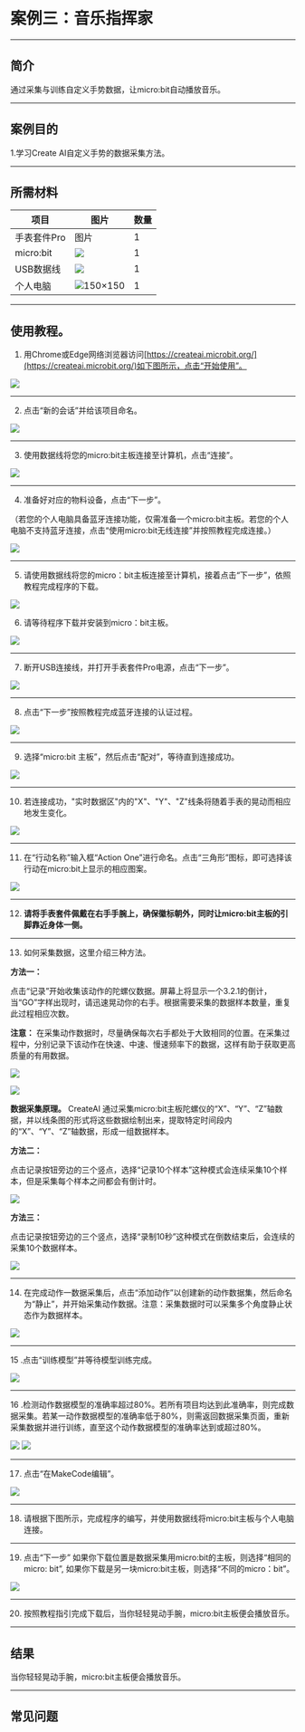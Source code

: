 # 案例三：音乐指挥家

___
## 简介 
通过采集与训练自定义手势数据，让micro:bit自动播放音乐。
___
## 案例目的

1.学习Create AI自定义手势的数据采集方法。
___
## 所需材料
|项目|图片|数量|
|--|--|--|
|手表套件Pro|图片|1|
|micro:bit|![](https://wiki-media-ef.oss-cn-hongkong.aliyuncs.com/docs/microbit/getting-started/microbit-jacdac-smartexploration-kit/images/microbit%20%E6%AD%A3(1).png)|1|
|USB数据线|![](https://wiki-media-ef.oss-cn-hongkong.aliyuncs.com/docs/microbit/getting-started/microbit-jacdac-smartexploration-kit/images/sensor/usb%20cable1.png)|1|
|个人电脑|![](microbit-smart-climate-kit-case-01-04.png (150×150))|1|
___
## 使用教程。
1. 用Chrome或Edge网络浏览器访问[https://createai.microbit.org/](https://createai.microbit.org/)如下图所示，点击“开始使用”。

![](https://wiki-media-ef.oss-cn-hongkong.aliyuncs.com/docs/microbit/getting-started/microbit-smart-coding-kit/Create%20AI/case03/microbit-smart-coding-kit-create-ai-1.png)
___
2. 点击“新的会话”并给该项目命名。

![](https://wiki-media-ef.oss-cn-hongkong.aliyuncs.com/docs/microbit/getting-started/microbit-smart-coding-kit/Create%20AI/case03/microbit-smart-coding-kit-create-ai-2.png)
___
3. 使用数据线将您的micro:bit主板连接至计算机，点击“连接”。

![](https://wiki-media-ef.oss-cn-hongkong.aliyuncs.com/docs/microbit/getting-started/microbit-smart-coding-kit/Create%20AI/case03/microbit-smart-coding-kit-create-ai-3.png)
___
4. 准备好对应的物料设备，点击“下一步”。
   
（若您的个人电脑具备蓝牙连接功能，仅需准备一个micro:bit主板。若您的个人电脑不支持蓝牙连接，点击“使用micro:bit无线连接”并按照教程完成连接。）

![](https://wiki-media-ef.oss-cn-hongkong.aliyuncs.com/docs/microbit/getting-started/microbit-smart-coding-kit/Create%20AI/case01/microbit-smart-coding-kit-create-ai-6.png)
___
5. 请使用数据线将您的micro：bit主板连接至计算机，接着点击“下一步”，依照教程完成程序的下载。

![](https://wiki-media-ef.oss-cn-hongkong.aliyuncs.com/docs/microbit/getting-started/microbit-smart-coding-kit/Create%20AI/case01/microbit-smart-coding-kit-create-ai-7.png)

6. 请等待程序下载并安装到micro：bit主板。

![](https://wiki-media-ef.oss-cn-hongkong.aliyuncs.com/docs/microbit/getting-started/microbit-smart-coding-kit/Create%20AI/case01/microbit-smart-coding-kit-create-ai-8.png)

___
7. 断开USB连接线，并打开手表套件Pro电源，点击“下一步”。

![](https://wiki-media-ef.oss-cn-hongkong.aliyuncs.com/docs/microbit/getting-started/microbit-smart-coding-kit/Create%20AI/case01/microbit-smart-coding-kit-create-ai-9.png)
___
8. 点击“下一步”按照教程完成蓝牙连接的认证过程。

![](https://wiki-media-ef.oss-cn-hongkong.aliyuncs.com/docs/microbit/getting-started/microbit-smart-coding-kit/Create%20AI/case01/microbit-smart-coding-kit-create-ai-10.png)
___

9. 选择“micro:bit 主板”，然后点击“配对”，等待直到连接成功。

![](https://wiki-media-ef.oss-cn-hongkong.aliyuncs.com/docs/microbit/getting-started/microbit-smart-coding-kit/Create%20AI/case01/microbit-smart-coding-kit-create-ai-11-1.png)

---
10. 若连接成功，"实时数据区"内的"X"、"Y"、"Z"线条将随着手表的晃动而相应地发生变化。

![](https://wiki-media-ef.oss-cn-hongkong.aliyuncs.com/docs/microbit/getting-started/microbit-smart-coding-kit/Create%20AI/case03/microbit-smart-coding-kit-create-ai-13.png)
___
11. 在“行动名称”输入框“Action One”进行命名。点击“三角形”图标，即可选择该行动在micro:bit上显示的相应图案。

![](https://wiki-media-ef.oss-cn-hongkong.aliyuncs.com/docs/microbit/getting-started/microbit-smart-coding-kit/Create%20AI/case03/microbit-smart-coding-kit-create-ai-14.png)

___
12. **请将手表套件佩戴在右手手腕上，确保徽标朝外，同时让micro:bit主板的引脚靠近身体一侧。**

___
13. 如何采集数据，这里介绍三种方法。

**方法一：**

点击“记录”开始收集该动作的陀螺仪数据。屏幕上将显示一个3.2.1的倒计，当“GO”字样出现时，请迅速晃动你的右手。根据需要采集的数据样本数量，重复此过程相应次数。

**注意：** 在采集动作数据时，尽量确保每次右手都处于大致相同的位置。在采集过程中，分别记录下该动作在快速、中速、慢速频率下的数据，这样有助于获取更高质量的有用数据。

![](https://wiki-media-ef.oss-cn-hongkong.aliyuncs.com/docs/microbit/getting-started/microbit-smart-coding-kit/Create%20AI/case03/microbit-smart-coding-kit-create-ai-16.png)

![](https://wiki-media-ef.oss-cn-hongkong.aliyuncs.com/docs/microbit/getting-started/microbit-smart-coding-kit/Create%20AI/case02/microbit-smart-coding-kit-create-ai-case21-1.png)

**数据采集原理。**
CreateAI 通过采集micro:bit主板陀螺仪的“X”、“Y”、“Z”轴数据，并以线条图的形式将这些数据绘制出来，提取特定时间段内的“X”、“Y”、“Z”轴数据，形成一组数据样本。

**方法二：**

点击记录按钮旁边的三个竖点，选择“记录10个样本”这种模式会连续采集10个样本，但是采集每个样本之间都会有倒计时。

![](https://wiki-media-ef.oss-cn-hongkong.aliyuncs.com/docs/microbit/getting-started/microbit-smart-coding-kit/Create%20AI/case03/microbit-smart-coding-kit-create-ai-16-1.png)

**方法三：**

点击记录按钮旁边的三个竖点，选择“录制10秒”这种模式在倒数结束后，会连续的采集10个数据样本。

![](https://wiki-media-ef.oss-cn-hongkong.aliyuncs.com/docs/microbit/getting-started/microbit-smart-coding-kit/Create%20AI/case03/microbit-smart-coding-kit-create-ai-16-2.png)
___
14. 在完成动作一数据采集后，点击“添加动作”以创建新的动作数据集，然后命名为“静止”，并开始采集动作数据。注意：采集数据时可以采集多个角度静止状态作为数据样本。

![](https://wiki-media-ef.oss-cn-hongkong.aliyuncs.com/docs/microbit/getting-started/microbit-smart-coding-kit/Create%20AI/case03/microbit-smart-coding-kit-create-ai-14-1.png)
___
15 .点击“训练模型”并等待模型训练完成。

![](https://wiki-media-ef.oss-cn-hongkong.aliyuncs.com/docs/microbit/getting-started/microbit-smart-coding-kit/Create%20AI/case03/microbit-smart-coding-kit-create-ai-18.png)
___
16 .检测动作数据模型的准确率超过80%。若所有项目均达到此准确率，则完成数据采集。若某一动作数据模型的准确率低于80%，则需返回数据采集页面，重新采集数据并进行训练，直至这个动作数据模型的准确率达到或超过80%。

![](https://wiki-media-ef.oss-cn-hongkong.aliyuncs.com/docs/microbit/getting-started/microbit-smart-coding-kit/Create%20AI/case03/microbit-smart-coding-kit-create-ai-20.png)
![](https://wiki-media-ef.oss-cn-hongkong.aliyuncs.com/docs/microbit/getting-started/microbit-smart-coding-kit/Create%20AI/case03/microbit-smart-coding-kit-create-ai-21.png)

___
17. 点击“在MakeCode编辑”。

![](https://wiki-media-ef.oss-cn-hongkong.aliyuncs.com/docs/microbit/getting-started/microbit-smart-coding-kit/Create%20AI/case01/microbit-smart-coding-kit-create-ai-18.png)
___
18. 请根据下图所示，完成程序的编写，并使用数据线将micro:bit主板与个人电脑连接。


___
19. 点击“下一步”
如果你下载位置是数据采集用micro:bit的主板，则选择“相同的micro: bit”, 如果你下载是另一块micro:bit主板，则选择“不同的micro：bit”。

![](https://wiki-media-ef.oss-cn-hongkong.aliyuncs.com/docs/microbit/getting-started/microbit-smart-coding-kit/Create%20AI/case01/microbit-smart-coding-kit-create-ai-20-1.png)
___
20. 按照教程指引完成下载后，当你轻轻晃动手腕，micro:bit主板便会播放音乐。


---
## 结果

当你轻轻晃动手腕，micro:bit主板便会播放音乐。

---
## 常见问题



